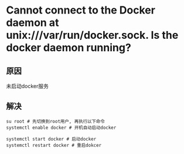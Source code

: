 # Cannot connect to the Docker daemon at unix:///var/run/docker.sock. Is the docker daemon running?

## 原因
未启动docker服务

## 解决
```shell
su root # 先切换到root用户, 再执行以下命令
systemctl enable docker # 开机自动启动docker

systemctl start docker # 启动docker
systemctl restart docker # 重启dokcer
```



<comment/>
<ad/>